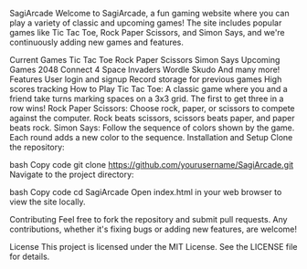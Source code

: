 SagiArcade
Welcome to SagiArcade, a fun gaming website where you can play a variety of classic and upcoming games! The site includes popular games like Tic Tac Toe, Rock Paper Scissors, and Simon Says, and we're continuously adding new games and features.

Current Games
Tic Tac Toe
Rock Paper Scissors
Simon Says
Upcoming Games
2048
Connect 4
Space Invaders
Wordle
Skudo
And many more!
Features
User login and signup
Record storage for previous games
High scores tracking
How to Play
Tic Tac Toe: A classic game where you and a friend take turns marking spaces on a 3x3 grid. The first to get three in a row wins!
Rock Paper Scissors: Choose rock, paper, or scissors to compete against the computer. Rock beats scissors, scissors beats paper, and paper beats rock.
Simon Says: Follow the sequence of colors shown by the game. Each round adds a new color to the sequence.
Installation and Setup
Clone the repository:

bash
Copy code
git clone https://github.com/yourusername/SagiArcade.git
Navigate to the project directory:

bash
Copy code
cd SagiArcade
Open index.html in your web browser to view the site locally.

Contributing
Feel free to fork the repository and submit pull requests. Any contributions, whether it's fixing bugs or adding new features, are welcome!

License
This project is licensed under the MIT License. See the LICENSE file for details.